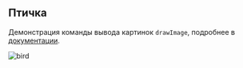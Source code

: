 ## Птичка

Демонстрация команды вывода картинок `drawImage`, подробнее в [документации](http://raox.ru/docs/reference/animation.html).

![bird](screenshots/bird.gif?raw=true)
